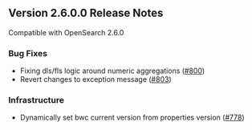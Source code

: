 
## Version 2.6.0.0 Release Notes

Compatible with OpenSearch 2.6.0


### Bug Fixes

* Fixing dls/fls logic around numeric aggregations ([#800](https://github.com/opensearch-project/anomaly-detection/pull/800))
* Revert changes to exception message ([#803](https://github.com/opensearch-project/anomaly-detection/pull/803))

### Infrastructure

* Dynamically set bwc current version from properties version ([#778](https://github.com/opensearch-project/anomaly-detection/pull/778))
